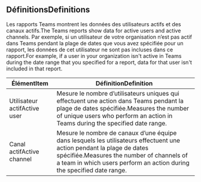 ## <a name="definitions"></a><span data-ttu-id="41d81-101">Définitions</span><span class="sxs-lookup"><span data-stu-id="41d81-101">Definitions</span></span>

<span data-ttu-id="41d81-102">Les rapports Teams montrent les données des utilisateurs actifs et des canaux actifs.</span><span class="sxs-lookup"><span data-stu-id="41d81-102">The Teams reports show data for active users and active channels.</span></span> <span data-ttu-id="41d81-103">Par exemple, si un utilisateur de votre organisation n’est pas actif dans Teams pendant la plage de dates que vous avez spécifiée pour un rapport, les données de cet utilisateur ne sont pas incluses dans ce rapport.</span><span class="sxs-lookup"><span data-stu-id="41d81-103">For example, if a user in your organization isn't active in Teams during the date range that you specified for a report, data for that user isn't included in that report.</span></span>

|<span data-ttu-id="41d81-104">Élément</span><span class="sxs-lookup"><span data-stu-id="41d81-104">Item</span></span>  |<span data-ttu-id="41d81-105">Définition</span><span class="sxs-lookup"><span data-stu-id="41d81-105">Definition</span></span>  |
|---------|---------|
|<span data-ttu-id="41d81-106">Utilisateur actif</span><span class="sxs-lookup"><span data-stu-id="41d81-106">Active user</span></span>     |<span data-ttu-id="41d81-107">Mesure le nombre d’utilisateurs uniques qui effectuent une action dans Teams pendant la plage de dates spécifiée.</span><span class="sxs-lookup"><span data-stu-id="41d81-107">Measures the number of unique users who perform an action in Teams during the specified date range.</span></span>    |
|<span data-ttu-id="41d81-108">Canal actif</span><span class="sxs-lookup"><span data-stu-id="41d81-108">Active channel</span></span>    |<span data-ttu-id="41d81-109">Mesure le nombre de canaux d’une équipe dans lesquels les utilisateurs effectuent une action pendant la plage de dates spécifiée.</span><span class="sxs-lookup"><span data-stu-id="41d81-109">Measures the number of channels of a team in which users perform an action during the specified date range.</span></span>           |
